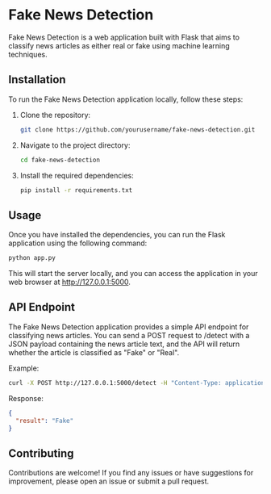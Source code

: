 # Fake News Detection

Fake News Detection is a web application built with Flask that aims to classify news articles as either real or fake using machine learning techniques.

## Installation

To run the Fake News Detection application locally, follow these steps:

1. Clone the repository:

    ```bash
    git clone https://github.com/yourusername/fake-news-detection.git
    ```

2. Navigate to the project directory:

    ```bash
    cd fake-news-detection
    ```

3. Install the required dependencies:

    ```bash
    pip install -r requirements.txt
    ```

## Usage

Once you have installed the dependencies, you can run the Flask application using the following command:

```bash
python app.py
```

This will start the server locally, and you can access the application in your web browser at http://127.0.0.1:5000.

## API Endpoint

The Fake News Detection application provides a simple API endpoint for classifying news articles. You can send a POST request to /detect with a JSON payload containing the news article text, and the API will return whether the article is classified as "Fake" or "Real".

Example:

```bash
curl -X POST http://127.0.0.1:5000/detect -H "Content-Type: application/json" -d '{"article": "This is a fake news article."}'
```

Response:

```json
{
  "result": "Fake"
}
```

## Contributing

Contributions are welcome! If you find any issues or have suggestions for improvement, please open an issue or submit a pull request.

